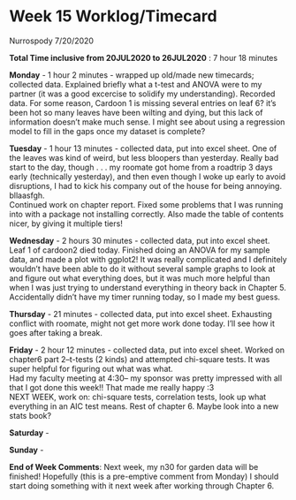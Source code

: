 Week 15 Worklog/Timecard
================
Nurrospody
7/20/2020

**Total Time inclusive from 20JUL2020 to 26JUL2020** : 7 hour 18 minutes

**Monday** - 1 hour 2 minutes - wrapped up old/made new timecards;
collected data. Explained briefly what a t-test and ANOVA were to my
partner (it was a good excercise to solidify my understanding). Recorded
data. For some reason, Cardoon 1 is missing several entries on leaf 6?
it’s been hot so many leaves have been wilting and dying, but this lack
of information doesn’t make much sense. I might see about using a
regression model to fill in the gaps once my dataset is complete?

**Tuesday** - 1 hour 13 minutes - collected data, put into excel sheet.
One of the leaves was kind of weird, but less bloopers than yesterday.
Really bad start to the day, though . . . my roomate got home from a
roadtrip 3 days early (technically yesterday), and then even though I
woke up early to avoid disruptions, I had to kick his company out of the
house for being annoying. bllaasfgh.  
Continued work on chapter report. Fixed some problems that I was running
into with a package not installing correctly. Also made the table of
contents nicer, by giving it multiple tiers\!

**Wednesday** - 2 hours 30 minutes - collected data, put into excel
sheet. Leaf 1 of cardoon2 died today. Finished doing an ANOVA for my
sample data, and made a plot with ggplot2\! It was really complicated
and I definitely wouldn’t have been able to do it without several sample
graphs to look at and figure out what everything does, but it was much
more helpful than when I was just trying to understand everything in
theory back in Chapter 5. Accidentally didn’t have my timer running
today, so I made my best guess.

**Thursday** - 21 minutes - collected data, put into excel sheet.
Exhausting conflict with roomate, might not get more work done today.
I’ll see how it goes after taking a break.

**Friday** - 2 hour 12 minutes - collected data, put into excel sheet.
Worked on chapter6 part 2–t-tests (2 kinds) and attempted chi-square
tests. It was super helpful for figuring out what was what.  
Had my faculty meeting at 4:30– my sponsor was pretty impressed with all
that I got done this week\!\! That made me really happy :3  
NEXT WEEK, work on: chi-square tests, correlation tests, look up what
everything in an AIC test means. Rest of chapter 6. Maybe look into a
new stats book?

**Saturday** -

**Sunday** -

**End of Week Comments**: Next week, my n30 for garden data will be
finished\! Hopefully (this is a pre-emptive comment from Monday) I
should start doing something with it next week after working through
Chapter 6.
